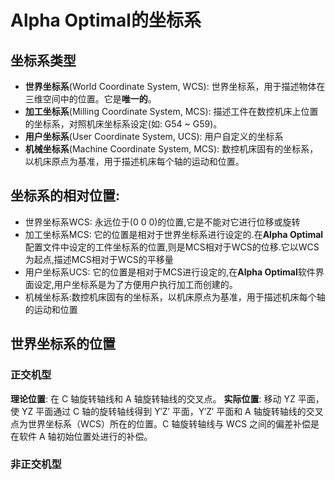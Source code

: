 # Alpha Optimal的坐标系

## 坐标系类型
- **世界坐标系**(World Coordinate System, WCS): 世界坐标系，用于描述物体在三维空间中的位置。它是**唯一的**。
- **加工坐标系**(Milling Coordinate System, MCS): 描述工件在数控机床上位置的坐标系，对照机床坐标系设定(如: G54 ~ G59)。
- **用户坐标系**(User Coordinate System, UCS): 用户自定义的坐标系
- **机械坐标系**(Machine Coordinate System, MCS): 数控机床固有的坐标系，以机床原点为基准，用于描述机床每个轴的运动和位置。

## 坐标系的相对位置:
- 世界坐标系WCS: 永远位于(0 0 0)的位置,它是不能对它进行位移或旋转
- 加工坐标系MCS: 它的位置是相对于世界坐标系进行设定的.在**Alpha Optimal**配置文件中设定的工件坐标系的位置,则是MCS相对于WCS的位移.它以WCS为起点,描述MCS相对于WCS的平移量
- 用户坐标系UCS: 它的位置是相对于MCS进行设定的,在**Alpha Optimal**软件界面设定,用户坐标系是为了方便用户执行加工而创建的。
- 机械坐标系:数控机床固有的坐标系，以机床原点为基准，用于描述机床每个轴的运动和位置

## 世界坐标系的位置

### 正交机型
**理论位置**: 在 C 轴旋转轴线和 A 轴旋转轴线的交叉点。
**实际位置**: 移动 YZ 平面，使 YZ 平面通过 C 轴的旋转轴线得到 Y′Z′ 平面，Y′Z′ 平面和 A 轴旋转轴线的交叉点为世界坐标系（WCS）所在的位置。C 轴旋转轴线与 WCS 之间的偏差补偿是在软件 A 轴初始位置处进行的补偿。

### 非正交机型
